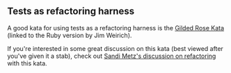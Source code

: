## Tests as refactoring harness

A good kata for using tests as a refactoring harness is the [Gilded Rose Kata](https://github.com/jimweirich/gilded_rose_kata) (linked to the Ruby version by Jim Weirich).

If you're interested in some great discussion on this kata (best viewed after you've given it a stab), check out [Sandi Metz's discussion on refactoring](http://www.confreaks.com/videos/3358-railsconf-all-the-little-things) with this kata.
